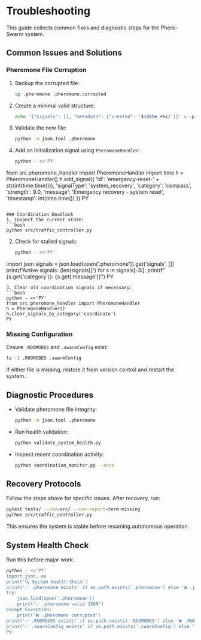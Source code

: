 # Troubleshooting

This guide collects common fixes and diagnostic steps for the Phero-Swarm system.

## Common Issues and Solutions

### Pheromone File Corruption
1. Backup the corrupted file:
   ```bash
   cp .pheromone .pheromone.corrupted
   ```
2. Create a minimal valid structure:
   ```bash
   echo '{"signals": [], "metadata": {"created": '$(date +%s)'}}' > .pheromone
   ```
3. Validate the new file:
   ```bash
   python -m json.tool .pheromone
   ```
4. Add an initialization signal using `PheromoneHandler`:
   ```bash
   python - <<'PY'
from src.pheromone_handler import PheromoneHandler
import time
h = PheromoneHandler()
h.add_signal({
    'id': 'emergency-reset-' + str(int(time.time())),
    'signalType': 'system_recovery',
    'category': 'compass',
    'strength': 9.0,
    'message': 'Emergency recovery - system reset',
    'timestamp': int(time.time())
})
PY
   ```

### Coordination Deadlock
1. Inspect the current state:
   ```bash
   python src/traffic_controller.py
   ```
2. Check for stalled signals:
   ```bash
   python - <<'PY'
import json
signals = json.load(open('.pheromone')).get('signals', [])
print(f'Active signals: {len(signals)}')
for s in signals[-3:]:
    print(f"{s.get('category')}: {s.get('message')}")
PY
   ```
3. Clear old coordination signals if necessary:
   ```bash
   python - <<'PY'
from src.pheromone_handler import PheromoneHandler
h = PheromoneHandler()
h.clear_signals_by_category('coordinate')
PY
   ```

### Missing Configuration
Ensure `.ROOMODES` and `.swarmConfig` exist:
```bash
ls -1 .ROOMODES .swarmConfig
```
If either file is missing, restore it from version control and restart the system.

## Diagnostic Procedures
- Validate pheromone file integrity:
  ```bash
  python -m json.tool .pheromone
  ```
- Run health validation:
  ```bash
  python validate_system_health.py
  ```
- Inspect recent coordination activity:
  ```bash
  python coordination_monitor.py --once
  ```

## Recovery Protocols
Follow the steps above for specific issues. After recovery, run:
```bash
pytest tests/ --cov=src/ --cov-report=term-missing
python src/traffic_controller.py
```
This ensures the system is stable before resuming autonomous operation.

## System Health Check
Run this before major work:
```bash
python - <<'PY'
import json, os
print('🔍 System Health Check')
print('✅ .pheromone exists' if os.path.exists('.pheromone') else '❌ .pheromone missing')
try:
    json.load(open('.pheromone'))
    print('✅ .pheromone valid JSON')
except Exception:
    print('❌ .pheromone corrupted')
print('✅ .ROOMODES exists' if os.path.exists('.ROOMODES') else '❌ .ROOMODES missing')
print('✅ .swarmConfig exists' if os.path.exists('.swarmConfig') else '❌ .swarmConfig missing')
PY
```
